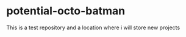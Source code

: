 potential-octo-batman
=====================

This is a test repository and  a location where i will store new projects
